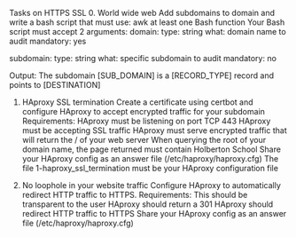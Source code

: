 Tasks on HTTPS SSL
0. World wide web
Add subdomains to domain and write a bash script that must use:
awk
at least one Bash function
Your Bash script must accept 2 arguments:
domain: type: string what: domain name to audit mandatory: yes

subdomain: type: string what: specific subdomain to audit mandatory: no

Output: The subdomain [SUB_DOMAIN] is a [RECORD_TYPE] record and points to [DESTINATION]

1. HAproxy SSL termination
Create a certificate using certbot and configure HAproxy to accept encrypted traffic for your subdomain
Requirements:
HAproxy must be listening on port TCP 443 HAproxy must be accepting SSL traffic HAproxy must serve encrypted traffic that will return the / of your web server When querying the root of your domain name, the page returned must contain Holberton School Share your HAproxy config as an answer file (/etc/haproxy/haproxy.cfg) The file 1-haproxy_ssl_termination must be your HAproxy configuration file

2. No loophole in your website traffic
Configure HAproxy to automatically redirect HTTP traffic to HTTPS.
Requirements:
This should be transparent to the user HAproxy should return a 301 HAproxy should redirect HTTP traffic to HTTPS Share your HAproxy config as an answer file (/etc/haproxy/haproxy.cfg)
